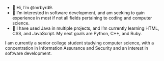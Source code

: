 - 👋 Hi, I’m @mrbyrd9.
- 👀 I’m interested in software development, and am seeking to gain experience in most if not all fields pertaining to coding and computer science.
- 🌱 I have used Java in multiple projects, and I’m currently learning HTML, CSS, and JavaScript. My next goals are Python, C++, and Ruby.

I am currently a senior college student studying computer science, with a concentration in Information Assurance and Security and an interest in software development.

<!---
mrbyrd9/mrbyrd9 is a ✨ special ✨ repository because its `README.md` (this file) appears on your GitHub profile.
You can click the Preview link to take a look at your changes.
--->

